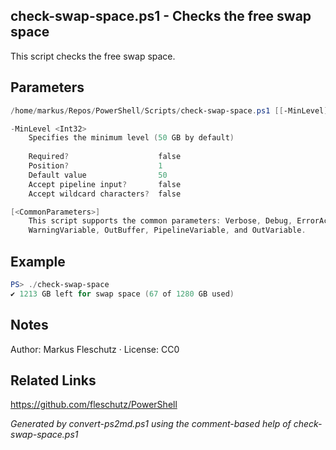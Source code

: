## check-swap-space.ps1 - Checks the free swap space

This script checks the free swap space.

## Parameters
```powershell
/home/markus/Repos/PowerShell/Scripts/check-swap-space.ps1 [[-MinLevel] <Int32>] [<CommonParameters>]

-MinLevel <Int32>
    Specifies the minimum level (50 GB by default)
    
    Required?                    false
    Position?                    1
    Default value                50
    Accept pipeline input?       false
    Accept wildcard characters?  false

[<CommonParameters>]
    This script supports the common parameters: Verbose, Debug, ErrorAction, ErrorVariable, WarningAction, 
    WarningVariable, OutBuffer, PipelineVariable, and OutVariable.
```

## Example
```powershell
PS> ./check-swap-space
✔️ 1213 GB left for swap space (67 of 1280 GB used)

```

## Notes
Author: Markus Fleschutz · License: CC0

## Related Links
https://github.com/fleschutz/PowerShell

*Generated by convert-ps2md.ps1 using the comment-based help of check-swap-space.ps1*
